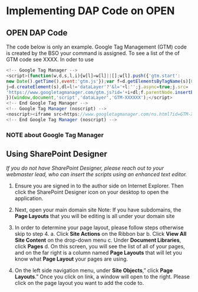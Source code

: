 # Implementing DAP Code on OPEN

## OPEN DAP Code
The code below is only an example. Google Tag Management (GTM) code is created by the BSO your command is assigned. To see a list of the of GTM code see XXXX. In oder to use 

```javascript
<!-- Google Tag Manager -->
<script>(function(w,d,s,l,i){w[l]=w[l]||[];w[l].push({'gtm.start':
new Date().getTime(),event:'gtm.js'});var f=d.getElementsByTagName(s)[0],
j=d.createElement(s),dl=l!='dataLayer'?'&l='+l:'';j.async=true;j.src=
'https://www.googletagmanager.com/gtm.js?id='+i+dl;f.parentNode.insertBefore(j,f);
})(window,document,'script','dataLayer','GTM-XXXXXX');</script>
<!-- End Google Tag Manager -->
<!-- Google Tag Manager (noscript) -->
<noscript><iframe src=https://www.googletagmanager.com/ns.html?id=GTM-XXXXXX height="0" width="0" style="display:none;visibility:hidden"></iframe></noscript>
<!-- End Google Tag Manager (noscript) -->
```

### NOTE about Google Tag Manager


## Using SharePoint Designer
*If you do not have SharePoint Designer, please reach out to your webmaster lead, who can insert the scripts using an enhanced text editor.*
  
  1. Ensure you are signed in to the author side on Internet Explorer. Then click the SharePoint Designer icon on your desktop to open the application.
  
  2. Next, open your main domain site
  Note: If you have subdomains, the **Page Layouts** that you will be editing is all under your domain site
  
  3. In order to determine your page layout, please follow steps otherwise skip to step 4.
     a. Click **Site Actions** on the Ribbon bar
     b. Click **View All Site Content** on the drop-down menu
     c. Under **Document Libraries**, click **Pages**
     d. On this screen, you will see the list of all of your pages, and on the far right is a column named **Page Layouts** that will           let you know what **Page Layout** your pages are using.
  
  4. On the left side navigation menu, under **Site Objects**,” click **Page Layouts**.” Once you click on link, a window will open to the right. Please click on the page layout you want to add the code to.
